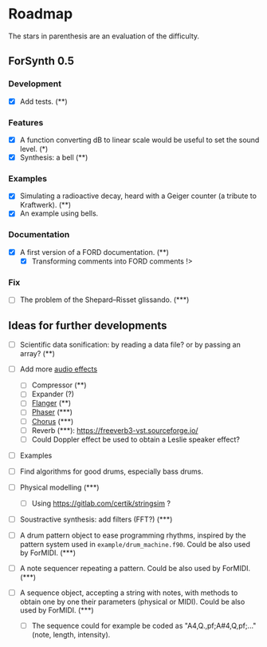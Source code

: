 # Roadmap

The stars in parenthesis are an evaluation of the difficulty.

## ForSynth 0.5

### Development
* [x] Add tests. (**)

### Features
* [x] A function converting dB to linear scale would be useful to set the sound level. (*)
* [x] Synthesis: a bell (**)

### Examples
* [x] Simulating a radioactive decay, heard with a Geiger counter (a tribute to Kraftwerk). (**)
* [x] An example using bells.

### Documentation
* [x] A first version of a FORD documentation. (**)
    * [x] Transforming comments into FORD comments !>

### Fix
* [ ] The problem of the Shepard–Risset glissando. (***)


## Ideas for further developments

* [ ] Scientific data sonification: by reading a data file? or by passing an array? (**)

* [ ] Add more [audio effects](https://en.wikipedia.org/wiki/Category:Audio_effects)
    * [ ] Compressor (**)
    * [ ] Expander (?)
    * [ ] [Flanger](https://en.wikipedia.org/wiki/Flanging) (**)
    * [ ] [Phaser](https://en.wikipedia.org/wiki/Phaser_(effect)) (***)
    * [ ] [Chorus](https://en.wikipedia.org/wiki/Chorus_(audio_effect)) (***)
    * [ ] Reverb (***): https://freeverb3-vst.sourceforge.io/
    * [ ] Could Doppler effect be used to obtain a Leslie speaker effect?

* [ ] Examples

* [ ] Find algorithms for good drums, especially bass drums.

* [ ] Physical modelling (***)
    * [ ] Using https://gitlab.com/certik/stringsim ?

* [ ] Soustractive synthesis: add filters (FFT?) (***)

* [ ] A drum pattern object to ease programming rhythms, inspired by the pattern system used in `example/drum_machine.f90`. Could be also used by ForMIDI. (***)
* [ ] A note sequencer repeating a pattern. Could be also used by ForMIDI. (***)
* [ ] A sequence object, accepting a string with notes, with methods to obtain one by one their parameters (physical or MIDI). Could be also used by ForMIDI. (***)
    * [ ] The sequence could for example be coded as "A4,Q.,pf;A#4,Q,pf;..." (note, length, intensity).
